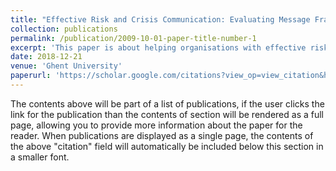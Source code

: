 ```yaml
---
title: "Effective Risk and Crisis Communication: Evaluating Message Framing"
collection: publications
permalink: /publication/2009-10-01-paper-title-number-1
excerpt: 'This paper is about helping organisations with effective risk & crisis strategies'
date: 2018-12-21
venue: 'Ghent University'
paperurl: 'https://scholar.google.com/citations?view_op=view_citation&hl=en&user=4PJPp0QAAAAJ&citation_for_view=4PJPp0QAAAAJ:IjCSPb-OGe4C'
---
```


The contents above will be part of a list of publications, if the user clicks the link for the publication than the contents of section will be rendered as a full page, allowing you to provide more information about the paper for the reader. When publications are displayed as a single page, the contents of the above "citation" field will automatically be included below this section in a smaller font.
